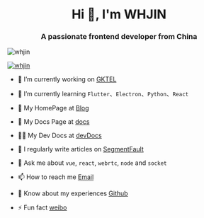 <h1 align="center">Hi 👋, I'm WHJIN</h1>
<h3 align="center">A passionate frontend developer from China</h3>

<p align="left"><img src="https://komarev.com/ghpvc/?username=whjin&label=Profile%20views&color=0e75b6&style=flat" alt="whjin" /> </p>

<p align="left"><a href="https://github.com/whjin"><img src="https://github-profile-trophy.vercel.app/?username=whjin" alt="whjin" /></a> </p>

- 🔭 I’m currently working on [GKTEL](http://www.gktel.com.cn/)

- 🌱 I’m currently learning `Flutter`、`Electron`、`Python`、`React`

- 👯 My HomePage at [Blog](https://whjin.github.io/)

- 🤝 My Docs Page at [docs](https://github.com/whjin/docs)

- 👨‍💻 My Dev Docs at [devDocs](https://github.com/whjin/devDocs)

- 📝 I regularly write articles on [SegmentFault](https://segmentfault.com/blog/whjin)

- 💬 Ask me about `vue`, `react`, `webrtc`, `node` and `socket`

- 📫 How to reach me [Email](wuhuajin09@163.com)

- 📄 Know about my experiences [Github](https://github.com/whjin)

- ⚡ Fun fact [weibo](https://weibo.com/u/1710899102)
